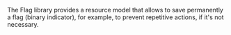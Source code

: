 The Flag library provides a resource model that allows to save permanently a flag (binary indicator), for example, to prevent repetitive actions, if it's not necessary.
